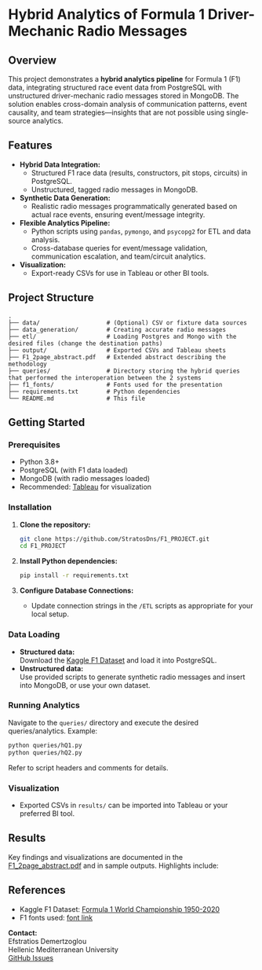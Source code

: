# Hybrid Analytics of Formula 1 Driver-Mechanic Radio Messages


## Overview

This project demonstrates a **hybrid analytics pipeline** for Formula 1 (F1) data, integrating structured race event data from PostgreSQL with unstructured driver-mechanic radio messages stored in MongoDB. The solution enables cross-domain analysis of communication patterns, event causality, and team strategies—insights that are not possible using single-source analytics.

## Features

- **Hybrid Data Integration:**  
  - Structured F1 race data (results, constructors, pit stops, circuits) in PostgreSQL.
  - Unstructured, tagged radio messages in MongoDB.
- **Synthetic Data Generation:**  
  - Realistic radio messages programmatically generated based on actual race events, ensuring event/message integrity.
- **Flexible Analytics Pipeline:**  
  - Python scripts using `pandas`, `pymongo`, and `psycopg2` for ETL and data analysis.
  - Cross-database queries for event/message validation, communication escalation, and team/circuit analytics.
- **Visualization:**  
  - Export-ready CSVs for use in Tableau or other BI tools.

## Project Structure

```
.
├── data/                   # (Optional) CSV or fixture data sources
├── data_generation/        # Creating accurate radio messages 
├── etl/                    # Loading Postgres and Mongo with the desired files (change the destination paths)
├── output/                 # Exported CSVs and Tableau sheets
├── F1_2page_abstract.pdf   # Extended abstract describing the methodology
├── queries/                # Directory storing the hybrid queries that performed the interoperation between the 2 systems
├── f1_fonts/               # Fonts used for the presentation
├── requirements.txt        # Python dependencies
└── README.md               # This file
```

## Getting Started

### Prerequisites

- Python 3.8+
- PostgreSQL (with F1 data loaded)
- MongoDB (with radio messages loaded)
- Recommended: [Tableau](https://www.tableau.com/) for visualization

### Installation

1. **Clone the repository:**
   ```bash
   git clone https://github.com/StratosDns/F1_PROJECT.git
   cd F1_PROJECT
   ```

2. **Install Python dependencies:**
   ```bash
   pip install -r requirements.txt
   ```

3. **Configure Database Connections:**
   - Update connection strings in the `/ETL` scripts as appropriate for your local setup.

### Data Loading

- **Structured data:**  
  Download the [Kaggle F1 Dataset](https://www.kaggle.com/datasets/rohanrao/formula-1-world-championship-1950-2020) and load it into PostgreSQL.
- **Unstructured data:**  
  Use provided scripts to generate synthetic radio messages and insert into MongoDB, or use your own dataset.

### Running Analytics

Navigate to the `queries/` directory and execute the desired queries/analytics. Example:
```bash
python queries/hQ1.py
python queries/hQ2.py
```
Refer to script headers and comments for details.

### Visualization

- Exported CSVs in `results/` can be imported into Tableau or your preferred BI tool.

## Results

Key findings and visualizations are documented in the [F1_2page_abstract.pdf](F1_2page_abstract.pdf) and in sample outputs. Highlights include:


## References

- Kaggle F1 Dataset: [Formula 1 World Championship 1950-2020](https://www.kaggle.com/datasets/rohanrao/formula-1-world-championship-1950-2020)
- F1 fonts used: [font link](https://fontforfree.com/formula-1-font/)


**Contact:**  
Efstratios Demertzoglou  
Hellenic Mediterranean University  
[GitHub Issues](https://github.com/StratosDns/F1_PROJECT/issues)
